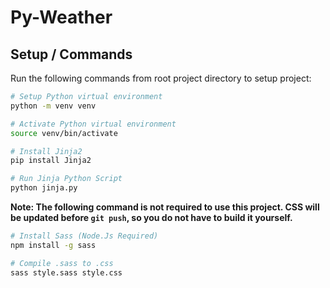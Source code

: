 # Py-Weather

## Setup / Commands

Run the following commands from root project directory to setup project:

```bash
# Setup Python virtual environment
python -m venv venv
```

```bash
# Activate Python virtual environment
source venv/bin/activate
```

```bash
# Install Jinja2
pip install Jinja2
```

```bash
# Run Jinja Python Script
python jinja.py
```

**Note: The following command is not required to use this project. CSS will be updated before `git push`, so you do not have to build it yourself.**

```bash
# Install Sass (Node.Js Required)
npm install -g sass

# Compile .sass to .css
sass style.sass style.css

```
